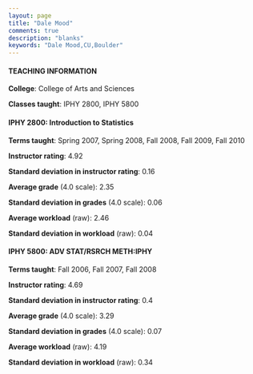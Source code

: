 ```yaml
---
layout: page
title: "Dale Mood" 
comments: true
description: "blanks"
keywords: "Dale Mood,CU,Boulder"
---
```

<head>
<script src="https://ajax.googleapis.com/ajax/libs/jquery/2.1.3/jquery.min.js"></script>
<script src="https://dl.dropboxusercontent.com/s/pc42nxpaw1ea4o9/highcharts.js?dl=0"></script>
<!-- <script src="../assets/js/highcharts.js"></script> -->
<style type="text/css">@font-face {
	font-family: "Bebas Neue";
	src: url(https://www.filehosting.org/file/details/544349/BebasNeue Regular.otf) format("opentype");
	}
	h1.Bebas { 
		font-family: "Bebas Neue", Verdana, Tahoma;
	}
</style>
</head>
	   
#### TEACHING INFORMATION

**College**: College of Arts and Sciences

**Classes taught**: IPHY 2800, IPHY 5800

#### IPHY 2800: Introduction to Statistics

**Terms taught**: Spring 2007, Spring 2008, Fall 2008, Fall 2009, Fall 2010

**Instructor rating**: 4.92

**Standard deviation in instructor rating**: 0.16

**Average grade** (4.0 scale): 2.35

**Standard deviation in grades** (4.0 scale): 0.06

**Average workload** (raw): 2.46

**Standard deviation in workload** (raw): 0.04

#### IPHY 5800: ADV STAT/RSRCH METH:IPHY

**Terms taught**: Fall 2006, Fall 2007, Fall 2008

**Instructor rating**: 4.69

**Standard deviation in instructor rating**: 0.4

**Average grade** (4.0 scale): 3.29

**Standard deviation in grades** (4.0 scale): 0.07

**Average workload** (raw): 4.19

**Standard deviation in workload** (raw): 0.34

